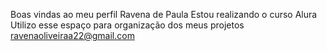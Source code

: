 Boas vindas ao meu perfil
Ravena de Paula
Estou realizando o curso Alura
Utilizo esse espaço para organização dos meus projetos
ravenaoliveiraa22@gmail.com
